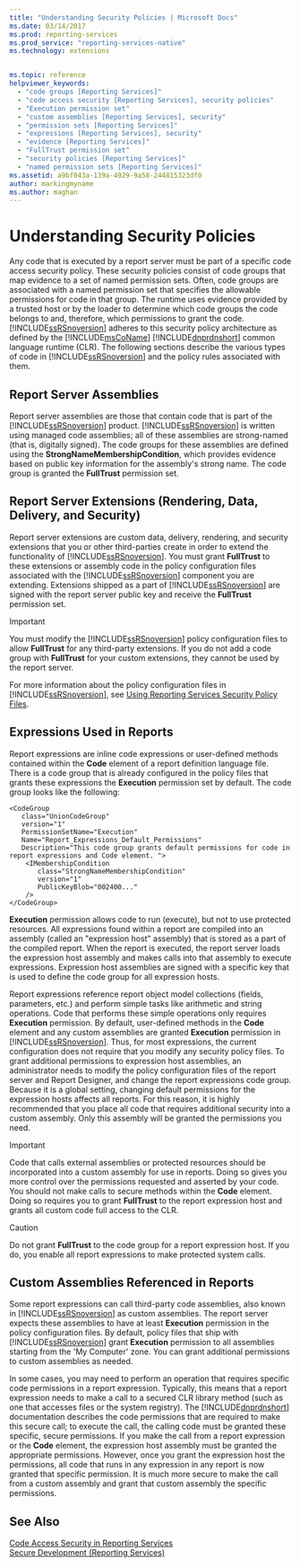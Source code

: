 ```yaml
---
title: "Understanding Security Policies | Microsoft Docs"
ms.date: 03/14/2017
ms.prod: reporting-services
ms.prod_service: "reporting-services-native"
ms.technology: extensions


ms.topic: reference
helpviewer_keywords: 
  - "code groups [Reporting Services]"
  - "code access security [Reporting Services], security policies"
  - "Execution permission set"
  - "custom assemblies [Reporting Services], security"
  - "permission sets [Reporting Services]"
  - "expressions [Reporting Services], security"
  - "evidence [Reporting Services]"
  - "FullTrust permission set"
  - "security policies [Reporting Services]"
  - "named permission sets [Reporting Services]"
ms.assetid: a9bf043a-139a-4929-9a58-244815323df0
author: markingmyname
ms.author: maghan
---
```

# Understanding Security Policies
  Any code that is executed by a report server must be part of a specific code access security policy. These security policies consist of code groups that map evidence to a set of named permission sets. Often, code groups are associated with a named permission set that specifies the allowable permissions for code in that group. The runtime uses evidence provided by a trusted host or by the loader to determine which code groups the code belongs to and, therefore, which permissions to grant the code. [!INCLUDE[ssRSnoversion](../../../includes/ssrsnoversion-md.md)] adheres to this security policy architecture as defined by the [!INCLUDE[msCoName](../../../includes/msconame-md.md)] [!INCLUDE[dnprdnshort](../../../includes/dnprdnshort-md.md)] common language runtime (CLR). The following sections describe the various types of code in [!INCLUDE[ssRSnoversion](../../../includes/ssrsnoversion-md.md)] and the policy rules associated with them.  
  
## Report Server Assemblies  
 Report server assemblies are those that contain code that is part of the [!INCLUDE[ssRSnoversion](../../../includes/ssrsnoversion-md.md)] product. [!INCLUDE[ssRSnoversion](../../../includes/ssrsnoversion-md.md)] is written using managed code assemblies; all of these assemblies are strong-named (that is, digitally signed). The code groups for these assemblies are defined using the **StrongNameMembershipCondition**, which provides evidence based on public key information for the assembly's strong name. The code group is granted the **FullTrust** permission set.  
  
## Report Server Extensions (Rendering, Data, Delivery, and Security)  
 Report server extensions are custom data, delivery, rendering, and security extensions that you or other third-parties create in order to extend the functionality of [!INCLUDE[ssRSnoversion](../../../includes/ssrsnoversion-md.md)]. You must grant **FullTrust** to these extensions or assembly code in the policy configuration files associated with the [!INCLUDE[ssRSnoversion](../../../includes/ssrsnoversion-md.md)] component you are extending. Extensions shipped as a part of [!INCLUDE[ssRSnoversion](../../../includes/ssrsnoversion-md.md)] are signed with the report server public key and receive the **FullTrust** permission set.  
  
> [!IMPORTANT]  
>  You must modify the [!INCLUDE[ssRSnoversion](../../../includes/ssrsnoversion-md.md)] policy configuration files to allow **FullTrust** for any third-party extensions. If you do not add a code group with **FullTrust** for your custom extensions, they cannot be used by the report server.  
  
 For more information about the policy configuration files in [!INCLUDE[ssRSnoversion](../../../includes/ssrsnoversion-md.md)], see [Using Reporting Services Security Policy Files](../../../reporting-services/extensions/secure-development/using-reporting-services-security-policy-files.md).  
  
## Expressions Used in Reports  
 Report expressions are inline code expressions or user-defined methods contained within the **Code** element of a report definition language file. There is a code group that is already configured in the policy files that grants these expressions the **Execution** permission set by default. The code group looks like the following:  
  
```  
<CodeGroup  
   class="UnionCodeGroup"  
   version="1"  
   PermissionSetName="Execution"  
   Name="Report_Expressions_Default_Permissions"  
   Description="This code group grants default permissions for code in report expressions and Code element. ">  
    <IMembershipCondition  
       class="StrongNameMembershipCondition"  
       version="1"  
       PublicKeyBlob="002400..."  
    />  
</CodeGroup>  
```  
  
 **Execution** permission allows code to run (execute), but not to use protected resources. All expressions found within a report are compiled into an assembly (called an "expression host" assembly) that is stored as a part of the compiled report. When the report is executed, the report server loads the expression host assembly and makes calls into that assembly to execute expressions. Expression host assemblies are signed with a specific key that is used to define the code group for all expression hosts.  
  
 Report expressions reference report object model collections (fields, parameters, etc.) and perform simple tasks like arithmetic and string operations. Code that performs these simple operations only requires **Execution** permission. By default, user-defined methods in the **Code** element and any custom assemblies are granted **Execution** permission in [!INCLUDE[ssRSnoversion](../../../includes/ssrsnoversion-md.md)]. Thus, for most expressions, the current configuration does not require that you modify any security policy files. To grant additional permissions to expression host assemblies, an administrator needs to modify the policy configuration files of the report server and Report Designer, and change the report expressions code group. Because it is a global setting, changing default permissions for the expression hosts affects all reports. For this reason, it is highly recommended that you place all code that requires additional security into a custom assembly. Only this assembly will be granted the permissions you need.  
  
> [!IMPORTANT]  
>  Code that calls external assemblies or protected resources should be incorporated into a custom assembly for use in reports. Doing so gives you more control over the permissions requested and asserted by your code. You should not make calls to secure methods within the **Code** element. Doing so requires you to grant **FullTrust** to the report expression host and grants all custom code full access to the CLR.  
  
> [!CAUTION]  
>  Do not grant **FullTrust** to the code group for a report expression host. If you do, you enable all report expressions to make protected system calls.  
  
## Custom Assemblies Referenced in Reports  
 Some report expressions can call third-party code assemblies, also known in [!INCLUDE[ssRSnoversion](../../../includes/ssrsnoversion-md.md)] as custom assemblies. The report server expects these assemblies to have at least **Execution** permission in the policy configuration files. By default, policy files that ship with [!INCLUDE[ssRSnoversion](../../../includes/ssrsnoversion-md.md)] grant **Execution** permission to all assemblies starting from the 'My Computer' zone. You can grant additional permissions to custom assemblies as needed.  
  
 In some cases, you may need to perform an operation that requires specific code permissions in a report expression. Typically, this means that a report expression needs to make a call to a secured CLR library method (such as one that accesses files or the system registry). The [!INCLUDE[dnprdnshort](../../../includes/dnprdnshort-md.md)] documentation describes the code permissions that are required to make this secure call; to execute the call, the calling code must be granted these specific, secure permissions. If you make the call from a report expression or the **Code** element, the expression host assembly must be granted the appropriate permissions. However, once you grant the expression host the permissions, all code that runs in any expression in any report is now granted that specific permission. It is much more secure to make the call from a custom assembly and grant that custom assembly the specific permissions.  
  
## See Also  
 [Code Access Security in Reporting Services](../../../reporting-services/extensions/secure-development/code-access-security-in-reporting-services.md)   
 [Secure Development &#40;Reporting Services&#41;](../../../reporting-services/extensions/secure-development/secure-development-reporting-services.md)  
  
  
